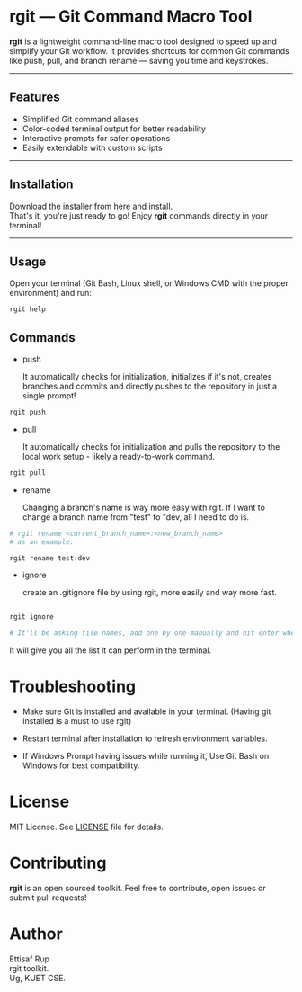 # rgit — Git Command Macro Tool

**rgit** is a lightweight command-line macro tool designed to speed up and simplify your Git workflow. It provides shortcuts for common Git commands like push, pull, and branch rename — saving you time and keystrokes.

---

## Features

- Simplified Git command aliases
- Color-coded terminal output for better readability
- Interactive prompts for safer operations
- Easily extendable with custom scripts

---

## Installation

Download the installer from <a href="web.com" target="_blank">here</a> and install.
<br>
That's it, you're just ready to go! Enjoy <b>rgit</b> commands directly in your terminal!

---

## Usage

Open your terminal (Git Bash, Linux shell, or Windows CMD with the proper environment) and run:

```bash
rgit help
```

## Commands

- push <br>

  It automatically checks for initialization, initializes if it's not, creates branches and commits and directly pushes to the repository in just a single prompt!

```bash
rgit push
```

- pull <br>

  It automatically checks for initialization and pulls the repository to the local work setup - likely a ready-to-work command.

```bash
rgit pull
```

- rename <br>

  Changing a branch's name is way more easy with rgit. If I want to change a branch name from "test" to "dev, all I need to do is.

```bash
# rgit rename <current_branch_name>:<new_branch_name>
# as an example:

rgit rename test:dev
```

- ignore <br>

  create an .gitignore file by using rgit, more easily and way more fast.

```bash

rgit ignore

# It'll be asking file names, add one by one manually and hit enter when you're done.
```

It will give you all the list it can perform in the terminal.

# Troubleshooting

- Make sure Git is installed and available in your terminal. (Having git installed is a must to use rgit)

- Restart terminal after installation to refresh environment variables.

- If Windows Prompt having issues while running it, Use Git Bash on Windows for best compatibility.

###

# License

MIT License. See <a href="">LICENSE</a> file for details.

###

# Contributing

<b>rgit</b> is an open sourced toolkit. Feel free to contribute, open issues or submit pull requests!

###

# Author

Ettisaf Rup
<br>
rgit toolkit.
<br>
Ug, KUET CSE.
